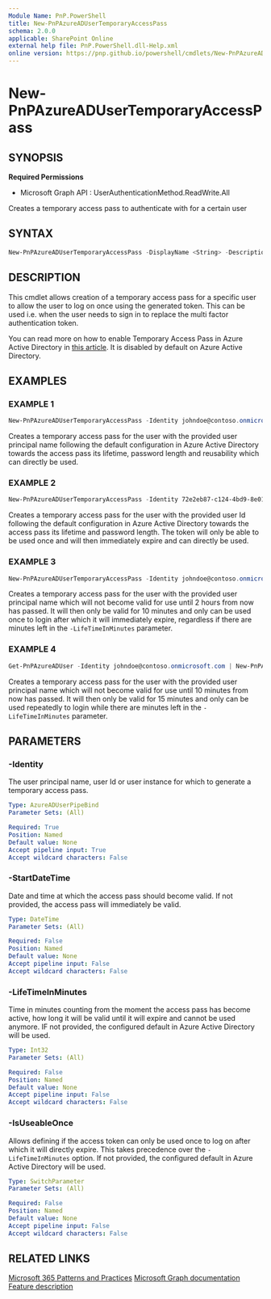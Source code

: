```yaml
---
Module Name: PnP.PowerShell
title: New-PnPAzureADUserTemporaryAccessPass
schema: 2.0.0
applicable: SharePoint Online
external help file: PnP.PowerShell.dll-Help.xml
online version: https://pnp.github.io/powershell/cmdlets/New-PnPAzureADUserTemporaryAccessPass.html
---
```

 
# New-PnPAzureADUserTemporaryAccessPass

## SYNOPSIS

**Required Permissions**

  * Microsoft Graph API : UserAuthenticationMethod.ReadWrite.All

Creates a temporary access pass to authenticate with for a certain user

## SYNTAX

```powershell
New-PnPAzureADUserTemporaryAccessPass -DisplayName <String> -Description <String> -MailNickname <String> [-Owners <String[]>] [-Members <String[]>] [-IsSecurityEnabled <SwitchParameter>] [-IsMailEnabled <SwitchParameter>] [-Force] 
```

## DESCRIPTION
This cmdlet allows creation of a temporary access pass for a specific user to allow the user to log on once using the generated token. This can be used i.e. when the user needs to sign in to replace the multi factor authentication token.

You can read more on how to enable Temporary Access Pass in Azure Active Directory in [this article](https://learn.microsoft.com/azure/active-directory/authentication/howto-authentication-temporary-access-pass). It is disabled by default on Azure Active Directory.

## EXAMPLES

### EXAMPLE 1
```powershell
New-PnPAzureADUserTemporaryAccessPass -Identity johndoe@contoso.onmicrosoft.com
```

Creates a temporary access pass for the user with the provided user principal name following the default configuration in Azure Active Directory towards the access pass its lifetime, password length and reusability which can directly be used.

### EXAMPLE 2
```powershell
New-PnPAzureADUserTemporaryAccessPass -Identity 72e2eb87-c124-4bd9-8e01-a447a1752058 -IsUseableOnce:$true
```

Creates a temporary access pass for the user with the provided user Id following the default configuration in Azure Active Directory towards the access pass its lifetime and password length. The token will only be able to be used once and will then immediately expire and can directly be used.

### EXAMPLE 3
```powershell
New-PnPAzureADUserTemporaryAccessPass -Identity johndoe@contoso.onmicrosoft.com -StartDateTime (Get-Date).AddHours(2) -LifeTimeInMinutes 10 -IsUseableOnce:$true
```

Creates a temporary access pass for the user with the provided user principal name which will not become valid for use until 2 hours from now has passed. It will then only be valid for 10 minutes and only can be used once to login after which it will immediately expire, regardless if there are minutes left in the `-LifeTimeInMinutes` parameter.

### EXAMPLE 4
```powershell
Get-PnPAzureADUser -Identity johndoe@contoso.onmicrosoft.com | New-PnPAzureADUserTemporaryAccessPass -StartDateTime (Get-Date).AddMinutes(10) -LifeTimeInMinutes 15 -IsUseableOnce:$false
```

Creates a temporary access pass for the user with the provided user principal name which will not become valid for use until 10 minutes from now has passed. It will then only be valid for 15 minutes and only can be used repeatedly to login while there are minutes left in the `-LifeTimeInMinutes` parameter.

## PARAMETERS

### -Identity
The user principal name, user Id or user instance for which to generate a temporary access pass.

```yaml
Type: AzureADUserPipeBind
Parameter Sets: (All)

Required: True
Position: Named
Default value: None
Accept pipeline input: True
Accept wildcard characters: False
```

### -StartDateTime
Date and time at which the access pass should become valid. If not provided, the access pass will immediately be valid.

```yaml
Type: DateTime
Parameter Sets: (All)

Required: False
Position: Named
Default value: None
Accept pipeline input: False
Accept wildcard characters: False
```

### -LifeTimeInMinutes
Time in minutes counting from the moment the access pass has become active, how long it will be valid until it will expire and cannot be used anymore. IF not provided, the configured default in Azure Active Directory will be used.

```yaml
Type: Int32
Parameter Sets: (All)

Required: False
Position: Named
Default value: None
Accept pipeline input: False
Accept wildcard characters: False
```

### -IsUseableOnce
Allows defining if the access token can only be used once to log on after which it will directly expire. This takes precedence over the `-LifeTimeInMinutes` option. If not provided, the configured default in Azure Active Directory will be used.

```yaml
Type: SwitchParameter
Parameter Sets: (All)

Required: False
Position: Named
Default value: None
Accept pipeline input: False
Accept wildcard characters: False
```

## RELATED LINKS

[Microsoft 365 Patterns and Practices](https://aka.ms/m365pnp)
[Microsoft Graph documentation](https://learn.microsoft.com/graph/api/temporaryaccesspassauthenticationmethod-post)
[Feature description](https://learn.microsoft.com/azure/active-directory/authentication/howto-authentication-temporary-access-pass)